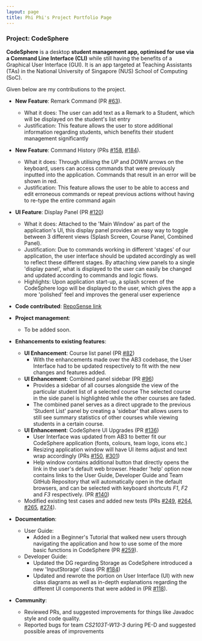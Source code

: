 ```yaml
---
layout: page
title: Phi Phi's Project Portfolio Page
---
```


### Project: CodeSphere

**CodeSphere** is a desktop **student management app, optimised for use via a Command Line Interface (CLI)** while still having the benefits of a Graphical User Interface (GUI).
It is an app targeted at Teaching Assistants (TAs) in the National University of Singapore (NUS) School of Computing (SoC).

Given below are my contributions to the project.
* **New Feature**: Remark Command (PR [#63](https://github.com/AY2324S1-CS2103T-W15-4/tp/pull/63)).
  * What it does: The user can add text as a Remark to a Student, which will be displayed on the student's list entry
  * Justification: This feature allows the user to store additional information regarding students,
    which benefits their student management significantly

* **New Feature**: Command History (PRs [#158](https://github.com/AY2324S1-CS2103T-W15-4/tp/pull/158), [#184](https://github.com/AY2324S1-CS2103T-W15-4/tp/pull/184)).
  * What it does: Through utilising the *UP* and *DOWN* arrows on the keyboard,
    users can access commands that were previously inputted into the application.
    Commands that result in an error will be shown in red.
  * Justification: This feature allows the user to be able to access and edit erroneous commands or repeat previous actions
    without having to re-type the entire command again

* **UI Feature**: Display Panel (PR [#120](https://github.com/AY2324S1-CS2103T-W15-4/tp/pull/120))
  * What it does: Attached to the 'Main Window' as part of the application's UI, this display panel provides an easy way
    to toggle between 3 different views (Splash Screen, Course Panel, Combined Panel).
  * Justification: Due to commands working in different 'stages' of our application, the user interface should
    be updated accordingly as well to reflect these different stages. By attaching view panels to a single 'display panel',
    what is displayed to the user can easily be changed and updated according to commands and logic flows.
  * Highlights: Upon application start-up, a splash screen of the CodeSphere logo will be displayed to the user, which
    gives the app a more 'polished' feel and improves the general user experience

* **Code contributed**: [RepoSense link](https://nus-cs2103-ay2324s1.github.io/tp-dashboard/?search=phiphi-tan&breakdown=true)

* **Project management**:
  * To be added soon.

* **Enhancements to existing features**:
  * **UI Enhancement**: Course list panel (PR [#82](https://github.com/AY2324S1-CS2103T-W15-4/tp/pull/82))
    * With the enhancements made over the AB3 codebase, the User Interface had to be updated respectively
      to fit with the new changes and features added.
  * **UI Enhancement**: Combined panel sidebar (PR [#96](https://github.com/AY2324S1-CS2103T-W15-4/tp/pull/96))
    * Provides a sidebar of all courses alongside the view of the particular student list of a selected course
      The selected course in the side panel is highlighted while the other courses are faded.
    * The combined panel serves as a direct upgrade to the previous 'Student List' panel
      by creating a 'sidebar' that allows users to still see summary statistics of other courses while viewing students in
      a certain course.
  * **UI Enhancement**: CodeSphere UI Upgrades (PR [#136](https://github.com/AY2324S1-CS2103T-W15-4/tp/pull/136))
    * User Interface was updated from AB3 to better fit our CodeSphere application (fonts, colours, team logo, icons etc.)
    * Resizing application window will have UI items adjust and text wrap accordingly
      (PRs [#150](https://github.com/AY2324S1-CS2103T-W15-4/tp/pull/150), [#301](https://github.com/AY2324S1-CS2103T-W15-4/tp/pull/301))
    * Help window contains additional button that directly opens the link in the user's default web browser.
      Header 'help' option now contains links to the User Guide, Developer Guide and Team GitHub Repository that will automatically
      open in the default browsers, and can be selected with keyboard shortcuts *F1*, *F2* and *F3* respectively.
      (PR [#140](https://github.com/AY2324S1-CS2103T-W15-4/tp/pull/140))
  * Modified existing test cases and added new tests (PRs [#249](https://github.com/AY2324S1-CS2103T-W15-4/tp/pull/249),
    [#264](https://github.com/AY2324S1-CS2103T-W15-4/tp/pull/264), [#265](https://github.com/AY2324S1-CS2103T-W15-4/tp/pull/265),
    [#274](https://github.com/AY2324S1-CS2103T-W15-4/tp/pull/274)).


* **Documentation**:
  * User Guide:
    * Added in a Beginner's Tutorial that walked new users through navigating the application and
      how to use some of the more basic functions in CodeSphere (PR [#259](https://github.com/AY2324S1-CS2103T-W15-4/tp/pull/259)).
  * Developer Guide:
    * Updated the DG regarding Storage as CodeSphere introduced a new 'InputStorage' class (PR [#184](https://github.com/AY2324S1-CS2103T-W15-4/tp/pull/184/files))
    * Updated and rewrote the portion on User Interface (UI) with new class diagrams as well as in-depth
      explanations regarding the different UI components that were added in
      (PR [#118](https://github.com/AY2324S1-CS2103T-W15-4/tp/pull/118)).

* **Community**:
  * Reviewed PRs, and suggested improvements for things like Javadoc style and code quality.
  * Reported bugs for team *CS2103T-W13-3* during PE-D and suggested possible areas of improvements
